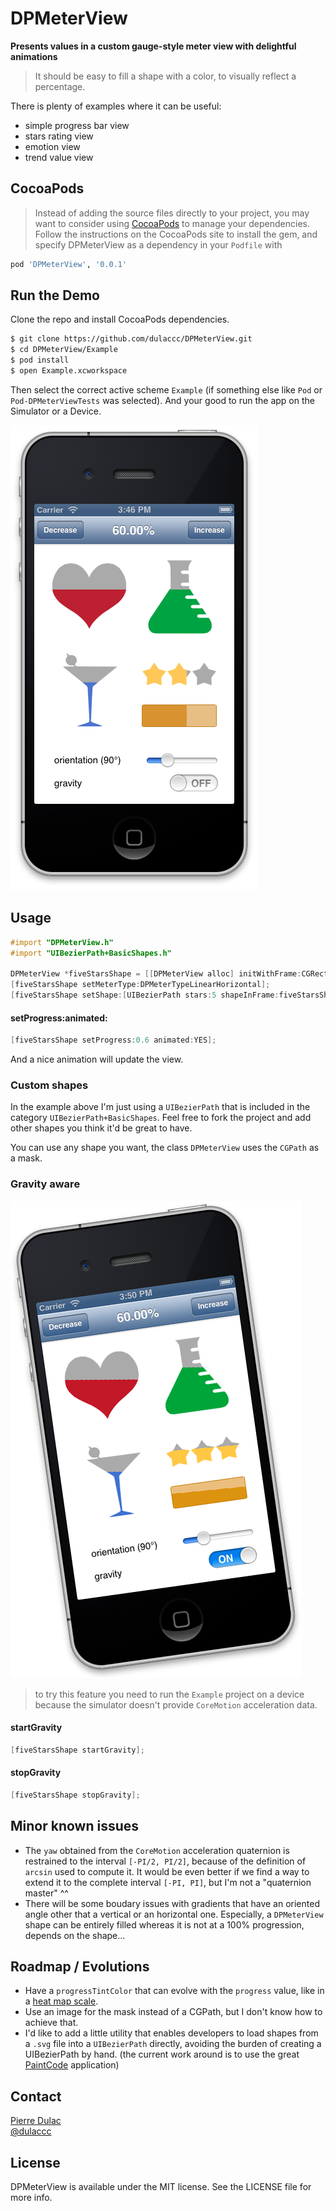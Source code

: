 # DPMeterView
**Presents values in a custom gauge-style meter view with delightful animations**

> It should be easy to fill a shape with a color, to visually reflect a percentage.

There is plenty of examples where it can be useful: 

* simple progress bar view
* stars rating view
* emotion view
* trend value view

## CocoaPods

> Instead of adding the source files directly to your project, you may want to consider using [CocoaPods](http://cocoapods.org/) to manage your dependencies. Follow the instructions on the CocoaPods site to install the gem, and specify DPMeterView as a dependency in your `Podfile` with

```ruby
pod 'DPMeterView', '0.0.1'
```

## Run the Demo

Clone the repo and install CocoaPods dependencies.

```sh
$ git clone https://github.com/dulaccc/DPMeterView.git
$ cd DPMeterView/Example
$ pod install
$ open Example.xcworkspace
```

Then select the correct active scheme `Example` (if something else like `Pod` or `Pod-DPMeterViewTests` was selected).
And your good to run the app on the Simulator or a Device.

![iPhone portrait](Screenshots/iphone-portrait.png)

## Usage

```objective-c
#import "DPMeterView.h"
#import "UIBezierPath+BasicShapes.h"

DPMeterView *fiveStarsShape = [[DPMeterView alloc] initWithFrame:CGRectMake(0, 0, 200, 40)];
[fiveStarsShape setMeterType:DPMeterTypeLinearHorizontal];
[fiveStarsShape setShape:[UIBezierPath stars:5 shapeInFrame:fiveStarsShape.bounds].CGPath];
```

#### setProgress:animated:

```objective-c
[fiveStarsShape setProgress:0.6 animated:YES];
```

And a nice animation will update the view.

### Custom shapes

In the example above I'm just using a `UIBezierPath` that is included in the category `UIBezierPath+BasicShapes`. Feel free to fork the project and add other shapes you think it'd be great to have.

You can use any shape you want, the class `DPMeterView` uses the `CGPath` as a mask.

### Gravity aware

![iPhone portrait](Screenshots/iphone-with-gravity.png)

> to try this feature you need to run the `Example` project on a device because the simulator doesn't provide `CoreMotion` acceleration data.

#### startGravity

```objective-c
[fiveStarsShape startGravity];
```
#### stopGravity

```objective-c
[fiveStarsShape stopGravity];
```

## Minor known issues

* The `yaw` obtained from the `CoreMotion` acceleration quaternion is restrained to the interval `[-PI/2, PI/2]`, because of the definition of `arcsin` used to compute it. It would be even better if we find a way to extend it to the complete interval `[-PI, PI]`, but I'm not a "quaternion master" ^^ 
* There will be some boudary issues with gradients that have an oriented angle other that a vertical or an horizontal one. Especially, a `DPMeterView` shape can be entirely filled whereas it is not at a 100% progression, depends on the shape… 

## Roadmap / Evolutions
 
* Have a `progressTintColor` that can evolve with the `progress` value, like in a [heat map scale](http://www.energyvanguard.com/Portals/88935/images/home-energy-rating-hers-index-scale-resized-600.jpg).
* Use an image for the mask instead of a CGPath, but I don't know how to achieve that.
* I'd like to add a little utility that enables developers to load shapes from  a `.svg` file into a `UIBezierPath` directly, avoiding the burden of creating a UIBezierPath by hand. (the current work around is to use the great [PaintCode](http://www.paintcodeapp.com/) application)

## Contact

[Pierre Dulac](http://github.com/dulaccc)  
[@dulaccc](https://twitter.com/dulaccc)

## License
DPMeterView is available under the MIT license. See the LICENSE file for more info.